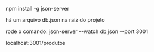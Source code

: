 npm install -g json-server

há um arquivo db.json na raiz do projeto

rode o comando:  json-server --watch db.json --port 3001


localhost:3001/produtos
